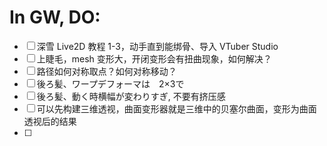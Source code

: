 # In GW, DO:

- [ ] 深雪 Live2D 教程 1-3，动手直到能绑骨、导入 VTuber Studio
- [ ] 上睫毛，mesh 变形大，开闭变形会有扭曲现象，如何解决？
- [ ] 路径如何对称取点？如何对称移动？
- [ ] 後ろ髪、ワープデフォーマは　2×3で
- [ ] 後ろ髪、動く時横幅が変わりすぎ, 不要有挤压感
- [ ] 可以先构建三维透视，曲面变形器就是三维中的贝塞尔曲面，变形为曲面透视后的结果
- [ ] 